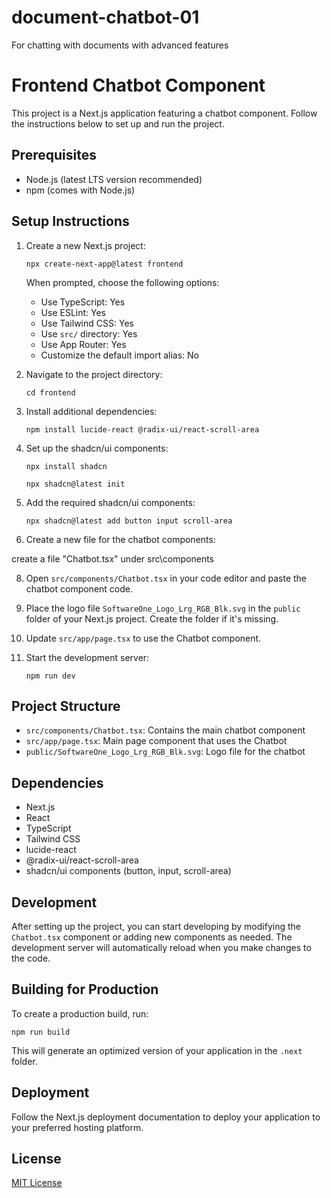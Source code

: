 # document-chatbot-01
For chatting with documents with advanced features
# Frontend Chatbot Component

This project is a Next.js application featuring a chatbot component. Follow the instructions below to set up and run the project.

## Prerequisites

- Node.js (latest LTS version recommended)
- npm (comes with Node.js)

## Setup Instructions

1. Create a new Next.js project:

   ```
   npx create-next-app@latest frontend
   ```

   When prompted, choose the following options:
   - Use TypeScript: Yes
   - Use ESLint: Yes
   - Use Tailwind CSS: Yes
   - Use `src/` directory: Yes
   - Use App Router: Yes
   - Customize the default import alias: No

2. Navigate to the project directory:

   ```
   cd frontend
   ```

3. Install additional dependencies:

   ```
   npm install lucide-react @radix-ui/react-scroll-area
   ```

4. Set up the shadcn/ui components:
   
   ```
   npx install shadcn
   ```

   ```
   npx shadcn@latest init
   ```

   
6. Add the required shadcn/ui components:

   ```
   npx shadcn@latest add button input scroll-area
   ```

7. Create a new file for the chatbot components:

create a file "Chatbot.tsx" under src\components

8. Open `src/components/Chatbot.tsx` in your code editor and paste the chatbot component code.

9. Place the logo file `SoftwareOne_Logo_Lrg_RGB_Blk.svg` in the `public` folder of your Next.js project. Create the folder if it's missing.

10. Update `src/app/page.tsx` to use the Chatbot component.

11. Start the development server:

    ```
    npm run dev
    ```

## Project Structure

- `src/components/Chatbot.tsx`: Contains the main chatbot component
- `src/app/page.tsx`: Main page component that uses the Chatbot
- `public/SoftwareOne_Logo_Lrg_RGB_Blk.svg`: Logo file for the chatbot

## Dependencies

- Next.js
- React
- TypeScript
- Tailwind CSS
- lucide-react
- @radix-ui/react-scroll-area
- shadcn/ui components (button, input, scroll-area)

## Development

After setting up the project, you can start developing by modifying the `Chatbot.tsx` component or adding new components as needed. The development server will automatically reload when you make changes to the code.

## Building for Production

To create a production build, run:

```
npm run build
```

This will generate an optimized version of your application in the `.next` folder.

## Deployment

Follow the Next.js deployment documentation to deploy your application to your preferred hosting platform.

## License

[MIT License](https://opensource.org/licenses/MIT)
